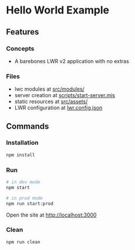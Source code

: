 # Hello World Example

## Features

### Concepts

- A barebones LWR v2 application with no extras

### Files

- lwc modules at [src/modules/](./src/modules)
- server creation at [scripts/start-server.mjs](./scripts/start-server.mjs)
- static resources at [src/assets/](./src/assets)
- LWR configuration at [lwr.config.json](./lwr.config.json)

## Commands

### Installation

```bash
npm install
```

### Run

```bash
# in dev mode
npm start
```
```bash
# in prod mode
npm run start:prod
```
Open the site at [http://localhost:3000](http://localhost:3000)

### Clean

```bash
npm run clean
```
